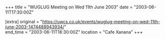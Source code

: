 +++
title = "WUGLUG Meeting on Wed 11th June 2003"
date = "2003-06-11T17:30:00Z"

[extra]
original = "https://uwcs.co.uk/events/wuglug-meeting-on-wed-11th-june-2003-1474488943934/"    
end_time = "2003-06-11T18:30:00Z"
location = "Cafe Xanana"
+++



